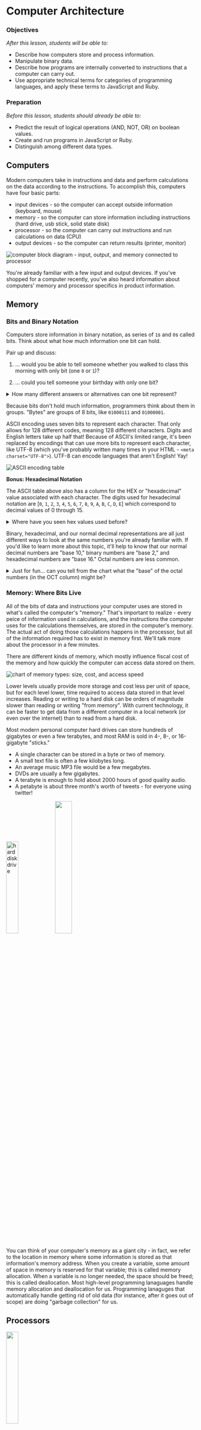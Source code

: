 <!--
---
title: Computer Architecture
type: lesson
duration: "1:15"
creator:
    name: 
    city: SF
competencies: Computer Science

@TODO - copyright for images (or replace)
---


Parts of a computer  
Memory  
Care because processor accesses values from memory (what's an array? a linked list?!!)  
Processor, Instructions, Processor Registers and Cache  
Processes, Threads  
Machine language, compiling  
Virtual Machines, Interpreters  
Interpreters - variable hoisting  ?



Get a one-sentence understanding of the parts that aren't relevant to web dev but that you'll be expected to know.  Define key terms and/or identify key properties of a language, especially the ones we've used in class.


---
References:
http://www.bbc.co.uk/education/guides/zwbk87h/revision/1
https://www.recurse.com/blog/7-understanding-c-by-learning-assembly
---

-->

# Computer Architecture

### Objectives
*After this lesson, students will be able to:*

- Describe how computers store and process information.   
- Manipulate binary data.   
- Describe how programs are internally converted to instructions that a computer can carry out.   
- Use appropriate technical terms for categories of programming languages, and apply these terms to JavaScript and Ruby.  

### Preparation
*Before this lesson, students should already be able to:*

- Predict the result of logical operations (AND, NOT, OR) on boolean values. 
- Create and run programs in JavaScript or Ruby. 
- Distinguish among different data types. 


## Computers 

Modern computers take in instructions and data and perform calculations on the data according to the instructions.  To accomplish this, computers have four basic parts:

* input devices - so the computer can accept outside information (keyboard, mouse)
* memory - so the computer can store information including instructions (hard drive, usb stick, solid state disk)
* processor - so the computer can carry out instructions and run calculations on data (CPU)
* output devices - so the computer can return results (printer, monitor)

![computer block diagram - input, output, and memory connected to processor](http://onlinemca.com/mca_course/kurukshetra_university/semester1/c/img_c/comp_block_diagram.png)


You're already familiar with a few input and output devices. If you've shopped for a computer recently, you've also heard information about computers' memory and processor specifics in product information. 




## Memory

### Bits and Binary Notation

Computers store information in binary notation, as series of `1`s and `0`s called bits.  Think about what how much information one bit can hold.  

Pair up and discuss: 

1. ... would you be able to tell someone whether you walked to class this morning with only bit (one `0` or `1`)? 

1. ... could you tell someone your birthday with only one bit? 

<details>   
  <summary>How many different answers or alternatives can one bit represent?</summary>   
   <p>Two! You may have come up with some cool schemes to pass information.  Remember computers aren't as clever as people! From a computer's perspective, one bit can only represent two possibilities. </p>   
</details>   


Because bits don't hold much information, programmers think about them in groups.  "Bytes" are groups of 8 bits, like `01000111` and `01000001`.

<!--<details> -->
<!--  <summary>How many different combinations of `1`s and `0`s are possible in a byte?</summary>-->
<!--   <p> 2<sup>8</sup>, or 256</p>-->
<!--</details> -->

ASCII encoding uses seven bits to represent each character. That only allows for 128 different codes, meaning 128 different characters. Digits and English letters take up half that!  Because of ASCII's limited range, it's been replaced by encodings that can use more bits to represent each character, like UTF-8 (which you've probably written many times in your HTML - `<meta charset="UTF-8">`).  UTF-8 can encode languages that aren't English! Yay!

![ASCII encoding table](http://web.alfredstate.edu/weimandn/miscellaneous/ascii/ASCII%20Conversion%20Chart.gif)


**Bonus: Hexadecimal Notation**

The ASCII table above also has a column for the HEX or "hexadecimal" value associated with each character. The digits used for hexadecimal notation are [`0`, `1`, `2`, `3`, `4`, `5`, `6`, `7`, `8`, `9`, `A`, `B`, `C`, `D`, `E`] which correspond to decimal values of 0 through 15. 


<details>
<summary>Where have you seen hex values used before?</summary>
<p>One possibility is for hex color values in CSS</p>
```css
body {
	color: "#ED86B4";
}
```
</details>

Binary, hexadecimal, and our normal decimal representations are all just different ways to look at the same numbers you're already familiar with.  If you'd like to learn more about this topic, it'll help to know that our normal decimal numbers are "base 10," binary numbers are "base 2," and hexadecimal numbers are "base 16." Octal numbers are less common. 

<details>
<summary>Just for fun... can you tell from the chart what the "base" of the octal numbers (in the OCT column) might be?</summary>
<p>Octal numbers are base 8. The "base" of a number system tells how many digits it has. Looking at the chart, you'll notice the OCT column only uses the digits 0 through 7 -- 8 digits!</p>
</details>

<!--#### Practice with Binary Numbers-->


<!--Bit manipulation describes operations that act on binary numbers.  You can perform common arithmetic on binary numbers. There's also a specail name for "bit shifting" values left or right. This either adds a `0` at the end of the number for left shift ( `<<`), which is equivalent to multiplying by 2, or removes the last binary digit for right shift (`>>`), which is almost like diving by two (why almost?).  -->

<!--As sequences of 0s and 1s, binary numbers can also be acted on by logical operators, if you consider each `1` like a `true` and each `0` like a `false`.  For example, `NOT 101` would give `010`.   `1011 AND 1101` would give `1001`. -->

<!--<details> -->
<!--  <summary>What other operations do you think can act on binary numbers?</summary>-->
<!--   <p> We've seen `AND` and `OR`.</p>-->
<!--</details> -->

<!--A boolean operator you may not know of is `XOR`. It's a lot like `OR`, except `a XOR b` is only true if exactly one of a or b is true.  If both a and b are true, or if both are false, `a XOR b` is false.   So `1010 XOR 0011` would give `1001`.-->

### Memory: Where Bits Live

All of the bits of data and instructions your computer uses are stored in what's called the computer's "memory."  That's important to realize - every peice of information used in calculations, and the instructions the computer uses for the calculations themselves, are stored in the computer's memory. The actual act of doing those calculations happens in the processor, but all of the information required has to exist in memory first. We'll talk more about the processor in a few minutes.

There are different kinds of memory, which mostly influence fiscal cost of the memory and how quickly the computer can access data stored on them. 

![chart of memory types: size, cost, and access speed](https://cloud.githubusercontent.com/assets/3254910/12181035/b55fae34-b534-11e5-8f86-18b111d0b3ef.png)  

Lower levels usually provide more storage and cost less per unit of space, but for each level lower, time required to access data stored in that level increases. Reading or writing to a hard disk can be orders of magnitude slower than reading or writing "from memory".  With current technology, it can be faster to get data from a different computer in a local network (or even over the internet) than to read from a hard disk. 

 Most modern personal computer hard drives can store hundreds of gigabytes or even a few terabytes, and most RAM is sold in 4-, 8-, or 16-gigabyte "sticks."

* A single character can be stored in a byte or two of memory. 
* A small text file is often a few kilobytes long.  
* An average music MP3 file would be a few megabytes.
* DVDs are usually a few gigabytes.  
* A terabyte is enough to hold about 2000 hours of good quality audio.  
* A petabyte is about three month's worth of tweets - for everyone using twitter!  

<img src="http://www.oceantechonline.com/wp-content/uploads/2013/04/hard-drive1.png" alt="hard disk drive" width="25%">

<img src="http://www.nemixcorp.com/media/catalog/product/cache/1/image/9df78eab33525d08d6e5fb8d27136e95/1/8/184_pin_eccx2-a.jpg" width="30%">


You can think of your computer's memory as a giant city - in fact, we refer to the location in memory where some information is stored as that information's memory address. When you create a variable, some amount of space in memory is reserved for that variable; this is called memory allocation. When a variable is no longer needed, the space should be freed; this is called deallocation.  Most high-level programming lanaguages handle memory allocation and deallocation for us. Programming lanaguges that automatically handle getting rid of old data (for instance, after it goes out of scope) are doing "garbage collection" for us.  


## Processors

<img src="https://blazotech.files.wordpress.com/2011/05/1298865422-79.jpg" width="25%">

Bits are transfered through the computer to support even the most basic of operations. In memory, they represent the data programs act upon as well as the programs themselves!  None of this information really has any effect until it's processed by a computer's processor(s). The processor is the brain of the computer.

Processors perform all of the operations that take place within your computer according to a set of instructions.  A processor is just a small group of computer chips. You can think of the processor as having a few main important parts:

 * the arithmic logic unit performs operations
 * the registers are tiny storage spaces for the data beging operated on
 * the cache is another small area of memory for data that's likely to be accessed again soon. 


<details>   
  <summary>How many different combinations of `1`s and `0`s are possible in a 32-bit word?</summary>   
   <p> 2<sup>32</sup>, or 4294967296</p>   
</details>   


The number of bits a processor can work on at one time is related to its "word size." Common word sizes are 32 bits or 64 bits, which is why you'll mostly hear about 32bit or 64bit processors.  


### Processes and Threads 

Each instance of a running program is called a process; a processor can only work on one process at once. To see a list of processes running on your computer, enter the `top` command in your terminal. 

A single processor can only work on one thing at a time. Users want to be able to do more than one thing at a time with their computers. There are a few approaches to fixing this problem. First, the processor changes which process it's working on avoid any downtime. If one process needs to wait for user input, for example, the computer will work on a different process for a while to fill that time.  Many computers also have "dual" or "quad" core processors, which is like having 2 or 4 processors. Most modern architectures also allow for threading, where process are divided into smaller "threads", individual tasks that the processor focuses on for a short amount of time.



## Break!


## Interpreters and Compilers

If the computer works with 0s and 1s, how does it  know what to do when we give it a line of code like `var speed = 0;`?


Very early in the history of computer development, Assembly languages were created to manipulate computer memory and operations in a way that's possible for humans to read, instead of just 1s and 0s.  How human-readable they are depends on your level of training. There is usually a one-to-one correspondance between a line of code in assembly and an operation carried out by the machine, so they still look a lot like code and not at all like English.

Here's an example of some assembly commands and debugging information. The debugging information on the left hand side includes the name of the file that was run (`test`) and the memory address where the beginning of the function started. The assembly commands are in the middle, between the colons and the semicolons. The parts after the colons are comments.

```assembly
test`main:
test[0x100000f90] <+0>: pushq  %rbp         ; these first two instructions keep track of  
test[0x100000f91] <+1>: movq   %rsp, %rbp   ;  ... where the function starts
test[0x100000f94] <+4>: xorl   %eax, %eax   ; does a logical XOR on the same thing twice - whatever's stored in %eax
					    ;  ... and stores the result in %eax - ensuring %eax is now 0
					    ;  ... the l in xorl just stands for "long" integer data type
test[0x100000f96] <+6>: popq   %rbp	    ; pops the stored value of the base pointer back into the base pointer
test[0x100000f97] <+7>: retq                ; jumps back to the return address (which was also stored in call stack)
```


Can you identify what the code is doing?  The %rbp, %rsp, and %eax are registers - data storage locations directly in the CPU. It's very fast for a computer to access the processor's registers, and they usually store the operands for an arithmetic or logic operation being carried out. The %rbp and %rsp registers have special purposes; they help the computer keep track of where in the call stack the current operations are being carried out (we won't go into this too much, but it's the basis for how control flow works).


Here's that code translated into a low-level programming language called C:

```c
/* test.c */
int main(){
  int a = 16;
  int b = 32;
  return 0;
}
```

What do you think is happening in the code samples above? What do you think `int` means? What data types are x, y, and main?

Here's a JavaScript analogue:

```js
(function main(){
  var a = 16;
  var b = 32;
  var c = a + b;
  return c;
})()
```


## Compilers and Interpreters

Compiling translates source code into a lower-level language, usually into an assembly language or machine code that can be run directly by the processor. Programming in a compiled language requires an extra step between writing and running code; you literally have to compile the code into a language the machine can read.  This creates extra delay as you have to compile code before running it, but the compiled code runs very fast because the machine can run it very directly. 

With interpreted languages like we've been using, the source code is translated a little at a time in real time as it's run, instead of all at once before it is run.  The code isn't translated directly all the way down to the machine code level. It's translated to an intermediate format and then run in a virtual machine -- a simulated computer within the actual computer. The virtual machine has precompiled chunks of code that map to machine code.  

Programmers working with compiled languages have to use different compilers for the different systems they work on - Windows, Ubuntu, and OS X, for example. They have to consciously find and use the correct compiler.   When working with interpreted languages, the same code can run on many systems. The effort of translating that code to machine language falls to the virtual machine, where the programmer doesn't have to worry about it at all.

One popular compiled language used in web development is Java. 

## Static and Dynamic Typing

When a language makes you specify the type of a variable and does not allow you to change it, that's called static typing.  We haven't had to specify the types of variables in JavaScript or Ruby, and we can change the type of a variable - this is dynamic typing! Interpreted and compiled languages can both be statically or dynamically typed.

## Practice

Discuss the following questions with a partner:

1. Is JavaScript "garbage collected"?  How about Ruby?

1. Does JavaScript have "static typing" or "dynamic typing"?  Ruby?

1. Is JavaScript a "compiled language" or an "interpreted language"? What about Ruby?

1. What is a "scripting lanauage"? Give an example.

1. What do we mean by "high-level" and "low-level" languages? Give an example of each. 
